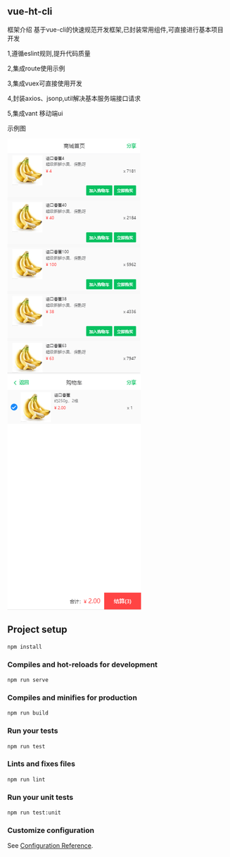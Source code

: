 ## vue-ht-cli
框架介绍
基于vue-cli的快速规范开发框架,已封装常用组件,可直接进行基本项目开发

1,遵循eslint规则,提升代码质量

2,集成route使用示例

3,集成vuex可直接使用开发

4,封装axios、jsonp,util解决基本服务端接口请求

5,集成vant 移动端ui

示例图

![image](https://github.com/kingfront/vue-ht-cli/blob/master/img/demo1.png)
![image](https://github.com/kingfront/vue-ht-cli/blob/master/img/demo2.png)
## Project setup
```
npm install
```

### Compiles and hot-reloads for development
```
npm run serve
```

### Compiles and minifies for production
```
npm run build
```

### Run your tests
```
npm run test
```

### Lints and fixes files
```
npm run lint
```

### Run your unit tests
```
npm run test:unit
```

### Customize configuration
See [Configuration Reference](https://cli.vuejs.org/config/).
